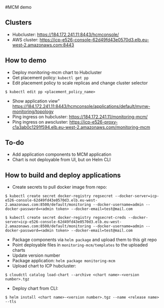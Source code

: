 #MCM demo

## Clusters
- Hubcluster: https://184.172.241.11:8443/hcmconsole/
- AWS cluster: https://icp-e526-console-62d49fd43e0570d3.elb.eu-west-2.amazonaws.com:8443

## How to demo
- Deploy monitoring-mcm chart to Hubcluster
- Get placement policy: `kubectl get pp`
- Edit placement policy to scale replicas and change cluster selector
```
$ kubectl edit pp <placement_policy_name>
```
- Show application view" https://184.172.241.11:8443/hcmconsole/applications/default/mynw-monitoring/topology
- Ping ingress on hubcluster: https://184.172.241.11/monitoring-mcm/
- Ping ingress on awscluster: https://icp-e526-proxy-c1a3ab0c1291f594.elb.eu-west-2.amazonaws.com/monitoring-mcm

## To-do
- Add application components to MCM application
- Chart is not deployable from UI, but on Helm CLI

## How to build and deploy applications
- Create secrets to pull docker image from repo:
```
$ kubectl create secret docker-registry regsecret --docker-server=icp-e526-console-62d49fd43e0570d3.elb.eu-west-2.amazonaws.com:8500/default/monitoring --docker-username=admin --docker-password=<admin token> --docker-email=test@mail.com
```
```
$ kubectl create secret docker-registry regsecret-creds --docker-server=icp-e526-console-62d49fd43e0570d3.elb.eu-west-2.amazonaws.com:8500/default/monitoring --docker-username=admin --docker-password=<admin token> --docker-email=test@mail.com
```
- Package components via `helm package` and upload them to this git repo
- Point deployable files in `monitoring-mcm/templates` to the uploaded charts
- Update version number
- Package application: `helm package monitoring-mcm`
- Upload chart to ICP hubcluster:
```
$ cloudctl catalog load-chart --archive <chart name>-<version number>.tgz
```
- Deploy chart from CLI:
```
$ helm install <chart name>-<version number>.tgz --name <release name> --tls
```
